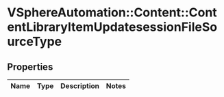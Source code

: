 # VSphereAutomation::Content::ContentLibraryItemUpdatesessionFileSourceType

## Properties
Name | Type | Description | Notes
------------ | ------------- | ------------- | -------------


